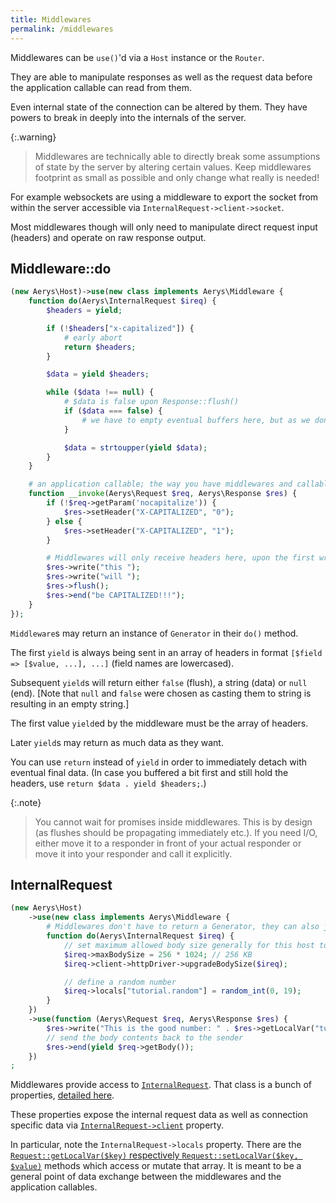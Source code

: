 ```yaml
---
title: Middlewares
permalink: /middlewares
---
```

Middlewares can be `use()`'d via a `Host` instance or the `Router`.

They are able to manipulate responses as well as the request data before the application callable can read from them.

Even internal state of the connection can be altered by them. They have powers to break in deeply into the internals of the server.

{:.warning}
> Middlewares are technically able to directly break some assumptions of state by the server by altering certain values. Keep middlewares footprint as small as possible and only change what really is needed!

For example websockets are using a middleware to export the socket from within the server accessible via `InternalRequest->client->socket`.

Most middlewares though will only need to manipulate direct request input (headers) and operate on raw response output.

## Middleware::do

```php
(new Aerys\Host)->use(new class implements Aerys\Middleware {
    function do(Aerys\InternalRequest $ireq) {
        $headers = yield;

        if (!$headers["x-capitalized"]) {
            # early abort
            return $headers;
        }

        $data = yield $headers;

        while ($data !== null) {
            # $data is false upon Response::flush()
            if ($data === false) {
                # we have to empty eventual buffers here, but as we don't buffer, no problem
            }

            $data = strtoupper(yield $data);
        }
    }

    # an application callable; the way you have middlewares and callables inside one single class
    function __invoke(Aerys\Request $req, Aerys\Response $res) {
        if (!$req->getParam('nocapitalize')) {
            $res->setHeader("X-CAPITALIZED", "0");
        } else {
            $res->setHeader("X-CAPITALIZED", "1");
        }

        # Middlewares will only receive headers here, upon the first write()/end()/flush() call
        $res->write("this ");
        $res->write("will ");
        $res->flush();
        $res->end("be CAPITALIZED!!!");
    }
});
```

`Middleware`s may return an instance of `Generator` in their `do()` method.

The first `yield` is always being sent in an array of headers in format `[$field => [$value, ...], ...]` (field names are lowercased).

Subsequent `yield`s will return either `false` (flush), a string (data) or `null` (end). [Note that `null` and `false` were chosen as casting them to string is resulting in an empty string.]

The first value `yield`ed by the middleware must be the array of headers.

Later `yield`s may return as much data as they want.

You can use `return` instead of `yield` in order to immediately detach with eventual final data. (In case you buffered a bit first and still hold the headers, use `return $data . yield $headers;`.)

{:.note}
> You cannot wait for promises inside middlewares. This is by design (as flushes should be propagating immediately etc.). If you need I/O, either move it to a responder in front of your actual responder or move it into your responder and call it explicitly.

## InternalRequest

```php
(new Aerys\Host)
    ->use(new class implements Aerys\Middleware {
        # Middlewares don't have to return a Generator, they can also just terminate immediately
        function do(Aerys\InternalRequest $ireq) {
            // set maximum allowed body size generally for this host to 256 KB
            $ireq->maxBodySize = 256 * 1024; // 256 KB
            $ireq->client->httpDriver->upgradeBodySize($ireq);

            // define a random number
            $ireq->locals["tutorial.random"] = random_int(0, 19);
        }
    })
    ->use(function (Aerys\Request $req, Aerys\Response $res) {
        $res->write("This is the good number: " . $res->getLocalVar("tutorial.random") . "\n\n");
        // send the body contents back to the sender
        $res->end(yield $req->getBody());
    })
;
```

Middlewares provide access to [`InternalRequest`](classes/internalrequest.md). That class is a bunch of properties, [detailed here](classes/internalrequest.md).

These properties expose the internal request data as well as connection specific data via [`InternalRequest->client`](classes/client.md) property.

In particular, note the `InternalRequest->locals` property. There are the [`Request::getLocalVar($key)` respectively `Request::setLocalVar($key, $value)`](classes/request.md) methods which access or mutate that array. It is meant to be a general point of data exchange between the middlewares and the application callables.